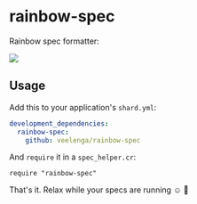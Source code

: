 # rainbow-spec

Rainbow spec formatter:

![](https://media.githubusercontent.com/media/veelenga/bin/master/rainbow-spec/demo.gif)

## Usage

Add this to your application's `shard.yml`:

```yaml
development_dependencies:
  rainbow-spec:
    github: veelenga/rainbow-spec
```

And `require` it in a `spec_helper.cr`:

```crystal
require "rainbow-spec"
```

That's it. Relax while your specs are running :relaxed: :rainbow:
